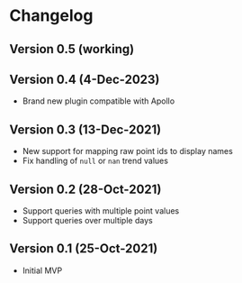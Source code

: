 # Changelog

## Version 0.5 (working)

## Version 0.4 (4-Dec-2023)
* Brand new plugin compatible with Apollo

## Version 0.3 (13-Dec-2021)
* New support for mapping raw point ids to display names
* Fix handling of `null` or `nan` trend values

## Version 0.2 (28-Oct-2021)
* Support queries with multiple point values
* Support queries over multiple days

## Version 0.1 (25-Oct-2021)
* Initial MVP